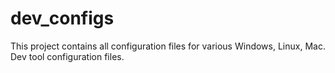 # dev_configs
This project contains all configuration files for various Windows, Linux, Mac. Dev tool configuration files. 

